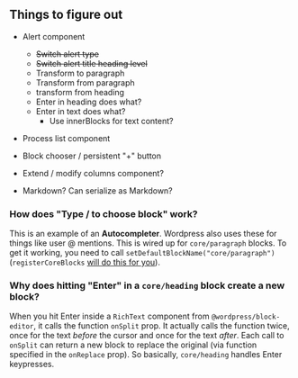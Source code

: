 ## Things to figure out

- Alert component
    - ~~Switch alert type~~
    - ~~Switch alert title heading level~~
    - Transform to paragraph
    - Transform from paragraph
    - transform from heading
    - Enter in heading does what?
    - Enter in text does what?
        - Use innerBlocks for text content?
- Process list component
    
- Block chooser / persistent "+" button
- Extend / modify columns component?
- Markdown? Can serialize as Markdown?

### How does "Type / to choose block" work?

This is an example of an **Autocompleter**. Wordpress also uses these for things like user @ mentions. This is wired up for `core/paragraph` blocks. To get it working, you need to call `setDefaultBlockName("core/paragraph")` (`registerCoreBlocks` [will do this for you](https://github.com/WordPress/gutenberg/blob/trunk/packages/block-library/src/index.js#L273)).

### Why does hitting "Enter" in a `core/heading` block create a new block?

When you hit Enter inside a `RichText` component from `@wordpress/block-editor`, it calls the function  `onSplit` prop. It actually calls the function twice, once for the text _before_ the cursor and once for the text _after_. Each call to `onSplit` can return a new block to replace the original (via function specified in the `onReplace` prop). So basically, `core/heading` handles Enter keypresses.

